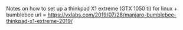 
Notes on how to set up a thinkpad X1 extreme (GTX 1050 ti) for linux + bumblebee
url = https://vxlabs.com/2019/07/28/manjaro-bumblebee-thinkpad-x1-extreme-2019/


